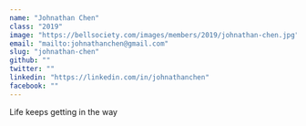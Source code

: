 ```yaml
---
name: "Johnathan Chen"
class: "2019"
image: "https://bellsociety.com/images/members/2019/johnathan-chen.jpg"
email: "mailto:johnathanchen@gmail.com"
slug: "johnathan-chen"
github: ""
twitter: ""
linkedin: "https://linkedin.com/in/johnathanchen"
facebook: ""
---
```

Life keeps getting in the way